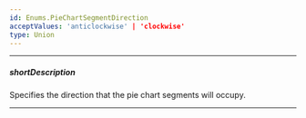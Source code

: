 ```yaml
---
id: Enums.PieChartSegmentDirection
acceptValues: 'anticlockwise' | 'clockwise'
type: Union
---
```

---
##### shortDescription
Specifies the direction that the pie chart segments will occupy.

---
<!--
dxPieChartOptions.segmentsDirection(api-reference/10 UI Components/dxPieChart/1 Configuration/segmentsDirection.md)(viz/pie_chart.d.ts)
-->